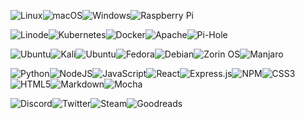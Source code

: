 ![Linux](https://img.shields.io/badge/Linux-FCC624?style=for-the-badge&logo=linux&logoColor=black)![macOS](https://img.shields.io/badge/mac%20os-000000?style=for-the-badge&logo=macos&logoColor=F0F0F0)![Windows](https://img.shields.io/badge/Windows-0078D6?style=for-the-badge&logo=windows&logoColor=white)![Raspberry Pi](https://img.shields.io/badge/-RaspberryPi-C51A4A?style=for-the-badge&logo=Raspberry-Pi)

![Linode](https://img.shields.io/badge/linode-00A95C?style=for-the-badge&logo=linode&logoColor=white)![Kubernetes](https://img.shields.io/badge/kubernetes-%23326ce5.svg?style=for-the-badge&logo=kubernetes&logoColor=white)![Docker](https://img.shields.io/badge/docker-%230db7ed.svg?style=for-the-badge&logo=docker&logoColor=white)![Apache](https://img.shields.io/badge/apache-%23D42029.svg?style=for-the-badge&logo=apache&logoColor=white)![Pi-Hole](https://img.shields.io/badge/pihole-%2396060C.svg?style=for-the-badge&logo=pi-hole&logoColor=white)

![Ubuntu](https://img.shields.io/badge/Ubuntu-E95420?style=for-the-badge&logo=ubuntu&logoColor=white)![Kali](https://img.shields.io/badge/Kali-268BEE?style=for-the-badge&logo=kalilinux&logoColor=white)![Ubuntu](https://img.shields.io/badge/Ubuntu-E95420?style=for-the-badge&logo=ubuntu&logoColor=white)![Fedora](https://img.shields.io/badge/Fedora-294172?style=for-the-badge&logo=fedora&logoColor=white)![Debian](https://img.shields.io/badge/Debian-D70A53?style=for-the-badge&logo=debian&logoColor=white)![Zorin OS](https://img.shields.io/badge/-Zorin%20OS-%2310AAEB?style=for-the-badge&logo=zorin&logoColor=white)![Manjaro](https://img.shields.io/badge/Manjaro-35BF5C?style=for-the-badge&logo=Manjaro&logoColor=white)

![Python](https://img.shields.io/badge/python-3670A0?style=for-the-badge&logo=python&logoColor=ffdd54)![NodeJS](https://img.shields.io/badge/node.js-6DA55F?style=for-the-badge&logo=node.js&logoColor=white)![JavaScript](https://img.shields.io/badge/javascript-%23323330.svg?style=for-the-badge&logo=javascript&logoColor=%23F7DF1E)![React](https://img.shields.io/badge/react-%2320232a.svg?style=for-the-badge&logo=react&logoColor=%2361DAFB)![Express.js](https://img.shields.io/badge/express.js-%23404d59.svg?style=for-the-badge&logo=express&logoColor=%2361DAFB)![NPM](https://img.shields.io/badge/NPM-%23CB3837.svg?style=for-the-badge&logo=npm&logoColor=white)![CSS3](https://img.shields.io/badge/css3-%231572B6.svg?style=for-the-badge&logo=css3&logoColor=white)![HTML5](https://img.shields.io/badge/html5-%23E34F26.svg?style=for-the-badge&logo=html5&logoColor=white)![Markdown](https://img.shields.io/badge/markdown-%23000000.svg?style=for-the-badge&logo=markdown&logoColor=white)![Mocha](https://img.shields.io/badge/-mocha-%238D6748?style=for-the-badge&logo=mocha&logoColor=white)


![Discord](https://img.shields.io/badge/Discord-%235865F2.svg?style=for-the-badge&logo=discord&logoColor=white)![Twitter](https://img.shields.io/badge/Twitter-%231DA1F2.svg?style=for-the-badge&logo=Twitter&logoColor=white)![Steam](https://img.shields.io/badge/steam-%23000000.svg?style=for-the-badge&logo=steam&logoColor=white)![Goodreads](https://img.shields.io/badge/Goodreads-F3F1EA?style=for-the-badge&logo=goodreads&logoColor=372213)
